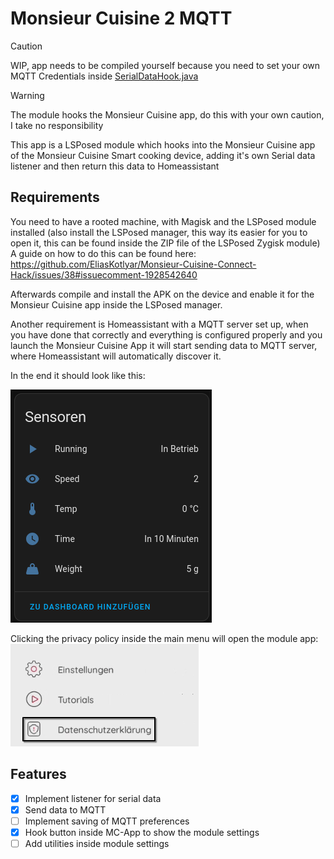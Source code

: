 # Monsieur Cuisine 2 MQTT
> [!CAUTION]
> WIP, app needs to be compiled yourself because you need to set your own MQTT Credentials inside [SerialDataHook.java](app/src/main/java/de/aropix/mcs2mqtt/hooks/SerialDataHook.java)

> [!WARNING]  
> The module hooks the Monsieur Cuisine app, do this with your own caution, I take no responsibility

This app is a LSPosed module which hooks into the Monsieur Cuisine app of the Monsieur Cuisine Smart cooking device, adding it's own Serial data listener and then return this data to Homeassistant

## Requirements
You need to have a rooted machine, with Magisk and the LSPosed module installed (also install the LSPosed manager, this way its easier for you to open it, this can be found inside the ZIP file of the LSPosed Zygisk module)
A guide on how to do this can be found here:
https://github.com/EliasKotlyar/Monsieur-Cuisine-Connect-Hack/issues/38#issuecomment-1928542640

Afterwards compile and install the APK on the device and enable it for the Monsieur Cuisine app inside the LSPosed manager.

Another requirement is Homeassistant with a MQTT server set up, when you have done that correctly and everything is configured properly and you launch the Monsieur Cuisine App it will start sending data to MQTT server, where Homeassistant will automatically discover it.

In the end it should look like this:

![hass_screenshot.png](hass_screenshot.png)

Clicking the privacy policy inside the main menu will open the module app:
![module_settings.png](module_settings.png)

## Features

- [x] Implement listener for serial data
- [x] Send data to MQTT
- [ ] Implement saving of MQTT preferences
- [x] Hook button inside MC-App to show the module settings
- [ ] Add utilities inside module settings